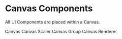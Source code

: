 # Canvas Components

All UI Components are placed within a Canvas.

Canvas
Canvas Scaler
Canvas Group
Canvas Renderer